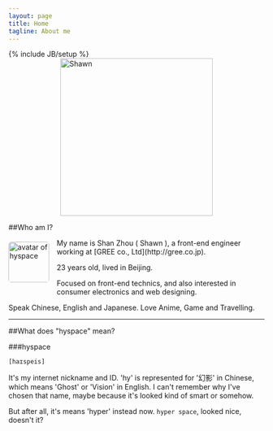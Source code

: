 ```yaml
---
layout: page
title: Home
tagline: About me
---
```

{% include JB/setup %}<img src="{{ HOME_PATH }}hyspace_draw.png" alt="Shawn" width="300" height="310" style="margin:0 auto;display:block;" />


##Who am I?
<div>
<img src="http://www.gravatar.com/avatar/455156cdeb3a3e269964b8f3698d8ad7.png" alt="avatar of hyspace" title="Gavatar" height="80" width="80" style="float:left;margin:6px 15px 15px 0;border-radius:5px;" />
My name is Shan Zhou ( Shawn ), a front-end engineer working at [GREE co., Ltd](http://gree.co.jp).
</div>

23 years old, lived in Beijing.

Focused on front-end technics, and also interested in consumer electronics and web designing.

Speak Chinese, English and Japanese. Love Anime, Game and Travelling.

---------------------

##What does "hyspace" mean?

###hyspace

`[haɪspeis]`

It's my internet nickname and ID. 'hy' is represented for '幻影' in Chinese, which means 'Ghost' or 'Vision' in English. I can't remember why I've chosen that name, maybe because it's looked kind of smart or somehow. 

But after all, it's means 'hyper' instead now. `hyper space`, looked nice, doesn't it?